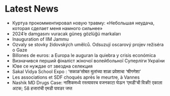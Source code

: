 # Latest News
-  Куртуа прокомментировал новую травму: «Небольшая неудача, которая сделает меня намного сильнее»
-  2024’e damgasını vuracak güneş gözlüğü markaları
-  Inauguration of IIM Jammu
-  Ozvaly se stovky židovských umělců. Odsuzují oscarový projev režiséra o Gaze
-  Billones de euros: a Europa le auguran la quiebra y crisis económica
-  Визначився перший фіналіст жіночої волейбольної Суперліги України
-  Юве се нуждае от звездна селекция
-  Sakal Vidya School Expo : ‘सकाळ’सोबत मुलांच्या शाळा प्रवेशाचा ‘श्रीगणेशा’
-  Les associations et SDF choqués après le meurtre, à Vannes
-  Nashik MD Drugs Case: नाशिकमध्ये रस्त्यावरच वजनकाटा घेऊन ‘एमडी’ची विक्री! एकाला अटक; 58 हजारांची एमडी पावडर जप्त
